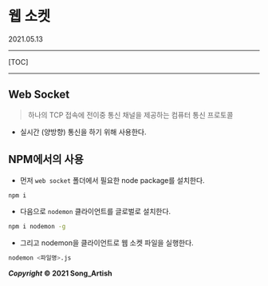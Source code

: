 # 웹 소켓

2021.05.13

---

[TOC]

---



## Web Socket

> 하나의 TCP 접속에 전이중 통신 채널을 제공하는 컴퓨터 통신 프로토콜

- 실시간 (양방향) 통신을 하기 위해 사용한다.



## NPM에서의 사용

- 먼저 `web socket` 폴더에서 필요한 node package를 설치한다.

```bash
npm i
```

- 다음으로 `nodemon` 클라이언트를 글로벌로 설치한다.

```bash
npm i nodemon -g
```

- 그리고 nodemon을 클라이언트로 웹 소켓 파일을 실행한다.

```bash
nodemon <파일명>.js
```



***Copyright* © 2021 Song_Artish**